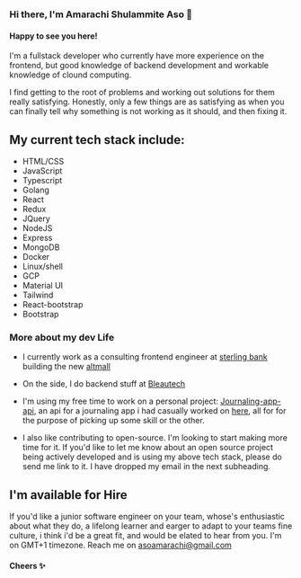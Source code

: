 ### Hi there, I'm Amarachi Shulammite Aso 👋

#### Happy to see you here!

I'm a fullstack developer who currently have more experience on the frontend, but good
knowledge of backend development and workable knowledge of clound computing.

I find getting to the root of problems and working out solutions for them really satisfying. Honestly, only a few things are as satisfying as when you can finally tell why something is not working as it should, and then fixing it.

 ## My current tech stack include:
- HTML/CSS 
- JavaScript 
- Typescript
- Golang 
- React
- Redux
- JQuery
- NodeJS
- Express
- MongoDB
- Docker
- Linux/shell
- GCP
- Material UI
- Tailwind
- React-bootstrap
- Bootstrap

### More about my dev Life
- I currently work as a consulting frontend engineer at [sterling bank](https://sterling.ng/) building the new [altmall](https://altmall.ng/)

- On the side, I do backend stuff at [Bleautech](https://www.bleautech.org/)

- I'm using my free time to work on a personal project: [Journaling-app-api](https://github.com/Shulammite-Aso/Journaling-app-api), an api for a journaling app i had casually worked on [here](https://github.com/Shulammite-Aso/Journal-app-frontend), all for for the purpose of picking up some skill or the other.

- I also like contributing to open-source. I'm looking to start making more time for it. If you'd like to let me know about an open source project being actively developed and is using my above tech stack, please do send me link to it. I have dropped my email in the next subheading.

## I'm available for Hire
If you'd like a junior software engineer on your team, whose's enthusiastic about what they do, a lifelong learner and earger to adapt to your teams fine culture, i think i'd be a great fit, and would be elated to hear from you. I'm on GMT+1 timezone.
Reach me on asoamarachi@gmail.com

#### Cheers ✨

<!--
**Shulammite-Aso/Shulammite-Aso** is a ✨ _special_ ✨ repository because its `README.md` (this file) appears on your GitHub profile.

Here are some ideas to get you started:

- 🔭 I’m currently working on ...
- 🌱 I’m currently learning ...
- 👯 I’m looking to collaborate on ...
- 🤔 I’m looking for help with ...
- 💬 Ask me about ...
- 📫 How to reach me: ...
- 😄 Pronouns: ...
- ⚡ Fun fact: ...
-->
